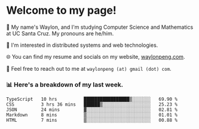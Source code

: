 # Welcome to my page! 

👋 My name's Waylon, and I'm studying Computer Science and Mathematics at UC Santa Cruz. My pronouns are he/him. 

💭 I'm interested in distributed systems and web technologies.

🌐 You can find my resume and socials on my website, [waylonpeng.com](https://www.waylonpeng.com).

📧 Feel free to reach out to me at `waylonpeng (at) gmail (dot) com`.

### 📊 Here's a breakdown of my last week.

<!--START_SECTION:waka-->
```text
TypeScript   10 hrs          █████████████████▒░░░░░░░   69.90 % 
CSS          3 hrs 36 mins   ██████▒░░░░░░░░░░░░░░░░░░   25.23 % 
JSON         24 mins         ▓░░░░░░░░░░░░░░░░░░░░░░░░   02.81 % 
Markdown     8 mins          ▒░░░░░░░░░░░░░░░░░░░░░░░░   01.01 % 
HTML         7 mins          ▒░░░░░░░░░░░░░░░░░░░░░░░░   00.88 % 
```
<!--END_SECTION:waka-->
